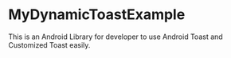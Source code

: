 # MyDynamicToastExample
This is an Android Library for developer to use Android Toast and Customized Toast easily.
